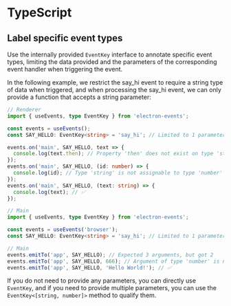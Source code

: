 # TypeScript

## Label specific event types

Use the internally provided `EventKey` interface to annotate specific event types, limiting the data provided and the parameters of the corresponding event handler when triggering the event.

In the following example, we restrict the say_hi event to require a string type of data when triggered, and when processing the say_hi event, we can only provide a function that accepts a string parameter:

```ts
// Renderer
import { useEvents, type EventKey } from 'electron-events';

const events = useEvents();
const SAY_HELLO: EventKey<string> = 'say_hi'; // Limited to 1 parameter and of type string

events.on('main', SAY_HELLO, text => {
  console.log(text.then); // Property 'then' does not exist on type 'string'
});
events.on('main', SAY_HELLO, (id: number) => {
  console.log(id); // Type 'string' is not assignable to type 'number'
});
events.on('main', SAY_HELLO, (text: string) => {
  console.log(text); // ✅
});

// Main
import { useEvents, type EventKey } from 'electron-events';

const events = useEvents('browser');
const SAY_HELLO: EventKey<string> = 'say_hi'; // Limited to 1 parameter and of type string

// Main
events.emitTo('app', SAY_HELLO); // Expected 3 arguments, but got 2
events.emitTo('app', SAY_HELLO, 666); // Argument of type 'number' is not assignable to parameter of type 'string'
events.emitTo('app', SAY_HELLO, 'Hello World!'); // ✅
```

If you do not need to provide any parameters, you can directly use `EventKey`, and if you need to provide multiple parameters, you can use the `EventKey<[string, number]>` method to qualify them.
